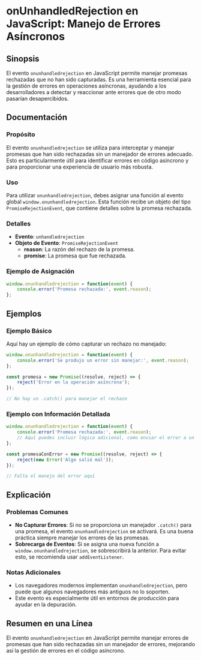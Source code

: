 <!--
Meta Description: # onUnhandledRejection en JavaScript: Manejo de Errores Asíncronos ## Sinopsis El evento `onunhandledrejection` en JavaScript permite manejar promesas...
Meta Keywords: onunhandledrejection, errores, para, evento, error
-->

# onUnhandledRejection en JavaScript: Manejo de Errores Asíncronos

## Sinopsis
El evento `onunhandledrejection` en JavaScript permite manejar promesas rechazadas que no han sido capturadas. Es una herramienta esencial para la gestión de errores en operaciones asíncronas, ayudando a los desarrolladores a detectar y reaccionar ante errores que de otro modo pasarían desapercibidos.

## Documentación
### Propósito
El evento `onunhandledrejection` se utiliza para interceptar y manejar promesas que han sido rechazadas sin un manejador de errores adecuado. Esto es particularmente útil para identificar errores en código asíncrono y para proporcionar una experiencia de usuario más robusta.

### Uso
Para utilizar `onunhandledrejection`, debes asignar una función al evento global `window.onunhandledrejection`. Esta función recibe un objeto del tipo `PromiseRejectionEvent`, que contiene detalles sobre la promesa rechazada.

### Detalles
- **Evento**: `unhandledrejection`
- **Objeto de Evento**: `PromiseRejectionEvent`
  - **reason**: La razón del rechazo de la promesa.
  - **promise**: La promesa que fue rechazada.
  
### Ejemplo de Asignación
```javascript
window.onunhandledrejection = function(event) {
    console.error('Promesa rechazada:', event.reason);
};
```

## Ejemplos
### Ejemplo Básico
Aquí hay un ejemplo de cómo capturar un rechazo no manejado:

```javascript
window.onunhandledrejection = function(event) {
    console.error('Se produjo un error sin manejar:', event.reason);
};

const promesa = new Promise((resolve, reject) => {
    reject('Error en la operación asíncrona');
});

// No hay un .catch() para manejar el rechazo
```

### Ejemplo con Información Detallada
```javascript
window.onunhandledrejection = function(event) {
    console.error('Promesa rechazada:', event.reason);
    // Aquí puedes incluir lógica adicional, como enviar el error a un servicio de monitoreo
};

const promesaConError = new Promise((resolve, reject) => {
    reject(new Error('Algo salió mal'));
});

// Falta el manejo del error aquí
```

## Explicación
### Problemas Comunes
- **No Capturar Errores**: Si no se proporciona un manejador `.catch()` para una promesa, el evento `onunhandledrejection` se activará. Es una buena práctica siempre manejar los errores de las promesas.
- **Sobrecarga de Eventos**: Si se asigna una nueva función a `window.onunhandledrejection`, se sobrescribirá la anterior. Para evitar esto, se recomienda usar `addEventListener`.

### Notas Adicionales
- Los navegadores modernos implementan `onunhandledrejection`, pero puede que algunos navegadores más antiguos no lo soporten.
- Este evento es especialmente útil en entornos de producción para ayudar en la depuración.

## Resumen en una Línea
El evento `onunhandledrejection` en JavaScript permite manejar errores de promesas que han sido rechazadas sin un manejador de errores, mejorando así la gestión de errores en el código asíncrono.